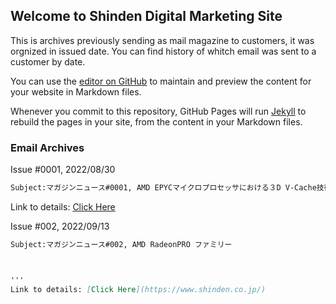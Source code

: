 ## Welcome to Shinden Digital Marketing Site

This is archives previously sending as mail magazine to customers, it was orgnized in issued date.
You can find history of whitch email was sent to a customer by date.

You can use the [editor on GitHub](https://github.com/shinden310/marketing/edit/main/README.md) to maintain and preview the content for your website in Markdown files.

Whenever you commit to this repository, GitHub Pages will run [Jekyll](https://jekyllrb.com/) to rebuild the pages in your site, from the content in your Markdown files.

### Email Archives

Issue #0001, 2022/08/30
```markdown
Subject:マガジンニュース#0001, AMD EPYCマイクロプロセッサにおける３D V-Cache技術の紹介）


```
Link to details: [Click Here](https://www.shinden.co.jp/)

Issue #002, 2022/09/13
```markdown
Subject:マガジンニュース#002, AMD RadeonPRO ファミリー



'''
Link to details: [Click Here](https://www.shinden.co.jp/)
